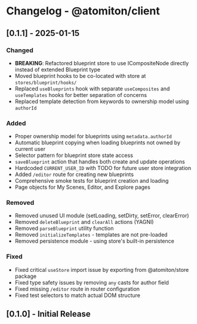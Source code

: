 # Changelog - @atomiton/client

## [0.1.1] - 2025-01-15

### Changed

- **BREAKING**: Refactored blueprint store to use ICompositeNode directly instead of extended Blueprint type
- Moved blueprint hooks to be co-located with store at `stores/blueprint/hooks/`
- Replaced `useBlueprints` hook with separate `useComposites` and `useTemplates` hooks for better separation of concerns
- Replaced template detection from keywords to ownership model using `authorId`

### Added

- Proper ownership model for blueprints using `metadata.authorId`
- Automatic blueprint copying when loading blueprints not owned by current user
- Selector pattern for blueprint store state access
- `saveBlueprint` action that handles both create and update operations
- Hardcoded `CURRENT_USER_ID` with TODO for future user store integration
- Added `/editor` route for creating new blueprints
- Comprehensive smoke tests for blueprint creation and loading
- Page objects for My Scenes, Editor, and Explore pages

### Removed

- Removed unused UI module (setLoading, setDirty, setError, clearError)
- Removed `deleteBlueprint` and `clearAll` actions (YAGNI)
- Removed `parseBlueprint` utility function
- Removed `initializeTemplates` - templates are not pre-loaded
- Removed persistence module - using store's built-in persistence

### Fixed

- Fixed critical `useStore` import issue by exporting from @atomiton/store package
- Fixed type safety issues by removing `any` casts for author field
- Fixed missing `/editor` route in router configuration
- Fixed test selectors to match actual DOM structure

## [0.1.0] - Initial Release

